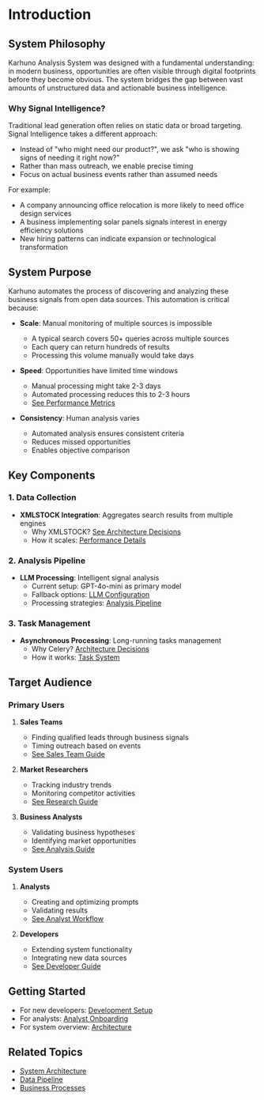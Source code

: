# Introduction

## System Philosophy

Karhuno Analysis System was designed with a fundamental understanding: in modern business, opportunities are often visible through digital footprints before they become obvious. The system bridges the gap between vast amounts of unstructured data and actionable business intelligence.

### Why Signal Intelligence?
Traditional lead generation often relies on static data or broad targeting. Signal Intelligence takes a different approach:
- Instead of "who might need our product?", we ask "who is showing signs of needing it right now?"
- Rather than mass outreach, we enable precise timing
- Focus on actual business events rather than assumed needs

For example:
- A company announcing office relocation is more likely to need office design services
- A business implementing solar panels signals interest in energy efficiency solutions
- New hiring patterns can indicate expansion or technological transformation

## System Purpose

Karhuno automates the process of discovering and analyzing these business signals from open data sources. This automation is critical because:

- **Scale**: Manual monitoring of multiple sources is impossible
  - A typical search covers 50+ queries across multiple sources
  - Each query can return hundreds of results
  - Processing this volume manually would take days

- **Speed**: Opportunities have limited time windows
  - Manual processing might take 2-3 days
  - Automated processing reduces this to 2-3 hours
  - [See Performance Metrics](../performance/metrics.md)

- **Consistency**: Human analysis varies
  - Automated analysis ensures consistent criteria
  - Reduces missed opportunities
  - Enables objective comparison

## Key Components

### 1. Data Collection
- **XMLSTOCK Integration**: Aggregates search results from multiple engines
  - Why XMLSTOCK? [See Architecture Decisions](architecture.md#xmlstock-choice)
  - How it scales: [Performance Details](../performance/scaling.md)

### 2. Analysis Pipeline
- **LLM Processing**: Intelligent signal analysis
  - Current setup: GPT-4o-mini as primary model
  - Fallback options: [LLM Configuration](../prompts/llm.md)
  - Processing strategies: [Analysis Pipeline](data-pipeline.md)

### 3. Task Management
- **Asynchronous Processing**: Long-running tasks management
  - Why Celery? [Architecture Decisions](architecture.md#task-queue)
  - How it works: [Task System](../developer/core-functionality.md#task-system)

## Target Audience

### Primary Users
1. **Sales Teams**
   - Finding qualified leads through business signals
   - Timing outreach based on events
   - [See Sales Team Guide](../guides/sales-teams.md)

2. **Market Researchers**
   - Tracking industry trends
   - Monitoring competitor activities
   - [See Research Guide](../guides/researchers.md)

3. **Business Analysts**
   - Validating business hypotheses
   - Identifying market opportunities
   - [See Analysis Guide](../guides/analysts.md)

### System Users
1. **Analysts**
   - Creating and optimizing prompts
   - Validating results
   - [See Analyst Workflow](../business-processes/analysis-process.md)

2. **Developers**
   - Extending system functionality
   - Integrating new data sources
   - [See Developer Guide](../developer/getting-started.md)

## Getting Started
- For new developers: [Development Setup](../developer/getting-started.md)
- For analysts: [Analyst Onboarding](../guides/analyst-onboarding.md)
- For system overview: [Architecture](architecture.md)

## Related Topics
- [System Architecture](architecture.md)
- [Data Pipeline](data-pipeline.md)
- [Business Processes](../business-processes/index.md)
